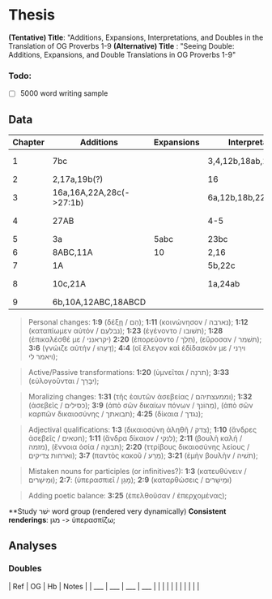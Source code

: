# Thesis
**(Tentative) Title**: "Additions, Expansions, Interpretations, and Doubles in the Translation of OG Proverbs 1-9
**(Alternative) Title**  : "Seeing Double: Additions, Expansions, and Double Translations in OG Proverbs 1-9"
### Todo:
- [ ] 5000 word writing sample

## Data
|   Chapter | Additions                | Expansions      | Interpretations         | Doubles          | Other                             |
| --------- | ----------               | --------------- | -------                 | ---------------- | -----                             |
|         1 | 7bc                      |                 | 3,4,12b,18ab,19ab,22,23 | 14,21,27         | 10b (11a MT), 21 (2 -> 3 stichoi) |
|         2 | 2,17a,19b(?)             |                 | 16                      | 3,19(?),21       |                                   |
|         3 | 16a,16A,22A,28c(->27:1b) |                 | 6a,12b,18b,22,27a       | 6,15             | 3c(omit),4a(-> 3c OG)             |
|         4 | 27AB                     |                 | 4-5                     | 10               | 4c(~> 5a OG),5a(omit),7(omit)     |
|         5 | 3a                       | 5abc            | 23bc                    |                  | 18a (17c MT)                      |
|         6 | 8ABC,11A                 | 10              | 2,16                    | 25               | d                                 |
|         7 | 1A                       |                 | 5b,22c                  |                  |                                   |
|         8 | 10c,21A                  |                 | 1a,24ab                 |                  | 32-34 (rearrangement)             |
|         9 | 6b,10A,12ABC,18ABCD      |                 |                         |                  |                                   |

> Personal changes: **1:9** (δέξῃ / הֵם); **1:11** (κοινώνησον / נארבה);  **1:12** (καταπίωμεν αὐτόν / נבלעֵם); **1:23** (ἐγένοντο / תשׁובו); **1:28** (ἐπικαλέσθέ με / יקראנני) **2:20** (ἐπορεύοντο / תֵלֵך), (εὕροσαν / תשׁמר); **3:6** (γνώιζε αὐτήν / דָעֵהוּ); **4:4** (οἵ ἔλεγον καὶ ἐδίδασκόν με / וירֵני ויאמר לי);

> Active/Passive transformations: **1:20** (ὑμνεῖται / תרנָה); **3:33** (εὐλογοῦνται / יבָרֵך);

> Moralizing changes: **1:31** (τῆς ἑαυτῶν ἀσεβείας / וממעצתיהם); **1:32** (ἀσεβεῖς / כסילים); **3:9** (ἀπὸ σῶν δικαίων πόνων / מֵהוֹנךָ), (ἀπὸ σῶν καρπῶν δικαιοσύνης / תבואתך); **4:25** (δίκαια / נגדך);

> Adjectival qualifications: **1:3** (δικαιοσύνη ἀληθῆ / צדק); **1:10** (ἄνδρες ἀσεβεῖς / חטאים); **1:11** (ἄνδρα δίκαιον / לנקי); **2:11** (βουλὴ καλή / מזמה), (ἔννοια ὁσία / תבוּנָה); **2:20** (ττρίβους δικαιοσύνης λείους / וארחות צדיקים); **3:7** (παντὸς κακοῦ / מֵרָע); **3:21** (ἐμὴν βουλὴν / תשׁיה);

> Mistaken nouns for participles (or infinitives?): **1:3** (κατευθύνειν / וּמֵישָׁרים); **2:7**: (ὑπερασπιεῖ / מָגֵן); **2:9** (καταρθώσεις / וּמֵישָׁרים)

> Adding poetic balance: **3:25** (ἐπελθοῦσαν / ἐπερχομένας);

**Study ישׁר word group (rendered very dynamically)
**Consistent renderings**: מגן -> ὑπερασπίζω;

## Analyses

### Doubles

| Ref | OG  | Hb  | Notes |
| ___ | ___ | ___ | ___   |
|     |     |     |       |
|     |     |     |       |
